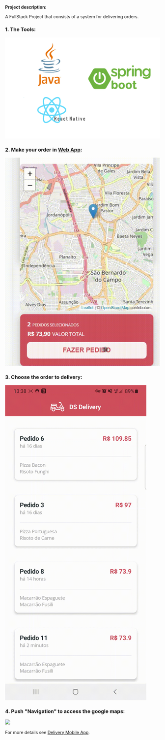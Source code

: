**Project description:** 

A FullStack Project that consists of a system for delivering orders.

### 1. The Tools:

<img src="https://github.com/vitorstabile/vitorstabile.github.io/blob/master/images/dsdeliver-sds2-mobile/java-spring-reactnative.png?raw=true"/>

### 2. Make your order in [Web App](https://vitorgarciasds2.netlify.app/):

<img src="https://github.com/vitorstabile/vitorstabile.github.io/blob/master/images/dsdeliver-sds2-mobile/MakeOrder_Trim.gif?raw=true"/> 

### 3. Choose the order to delivery:

<img src="https://github.com/vitorstabile/vitorstabile.github.io/blob/master/images/dsdeliver-sds2-mobile/Deliver_Trim2.gif?raw=true"/>

### 4. Push "Navigation" to access the google maps:

<img src="https://github.com/vitorstabile/vitorstabile.github.io/blob/master/images/dsdeliver-sds2-mobile/Deliver_Trim3.gif"/> 

For more details see [Delivery Mobile App](https://github.com/vitorstabile/dsdeliver-sds2).
